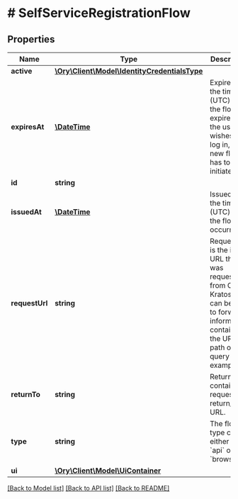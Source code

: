 # # SelfServiceRegistrationFlow

## Properties

Name | Type | Description | Notes
------------ | ------------- | ------------- | -------------
**active** | [**\Ory\Client\Model\IdentityCredentialsType**](IdentityCredentialsType.md) |  | [optional]
**expiresAt** | [**\DateTime**](\DateTime.md) | ExpiresAt is the time (UTC) when the flow expires. If the user still wishes to log in, a new flow has to be initiated. |
**id** | **string** |  |
**issuedAt** | [**\DateTime**](\DateTime.md) | IssuedAt is the time (UTC) when the flow occurred. |
**requestUrl** | **string** | RequestURL is the initial URL that was requested from Ory Kratos. It can be used to forward information contained in the URL&#39;s path or query for example. |
**returnTo** | **string** | ReturnTo contains the requested return_to URL. | [optional]
**type** | **string** | The flow type can either be &#x60;api&#x60; or &#x60;browser&#x60;. | [optional]
**ui** | [**\Ory\Client\Model\UiContainer**](UiContainer.md) |  |

[[Back to Model list]](../../README.md#models) [[Back to API list]](../../README.md#endpoints) [[Back to README]](../../README.md)
